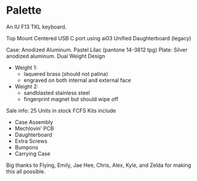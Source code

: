 # Palette
An IU F13 TKL keyboard.

Top Mount
Centered USB C port using ai03 Unified Daughterboard (legacy)

Case: Anodized Aluminum. Pastel Lilac (pantone 14-3812 tpg)
Plate: Silver anodized aluminum.
Dual Weight Design
- Weight 1:
  - laquered brass (should not patina)
  - engraved on both internal and external face
- Weight 2:
  - sandblasted stainless steel
  - fingerprint magnet but should wipe off


Sale info:
25 Units in stock FCFS
Kits include
- Case Assembly
- Mechlovin' PCB
- Daughterboard
- Extra Screws
- Bumpons
- Carrying Case

Big thanks to Flying, Emily, Jae Hee, Chris, Alex, Kyle, and Zelda for making this all possible.

